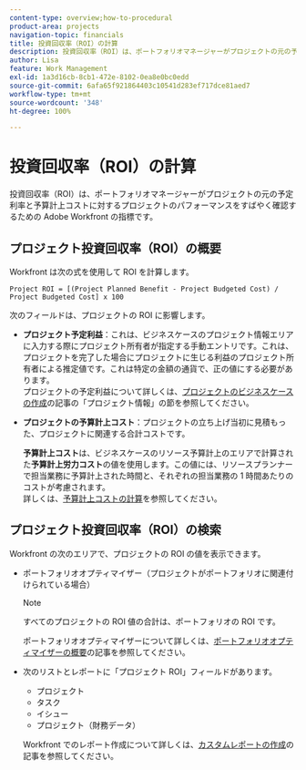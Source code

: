 ```yaml
---
content-type: overview;how-to-procedural
product-area: projects
navigation-topic: financials
title: 投資回収率（ROI）の計算
description: 投資回収率（ROI）は、ポートフォリオマネージャーがプロジェクトの元の予定利率と予算計上コストに対するプロジェクトのパフォーマンスをすばやく確認するための Adobe Workfront の指標です。
author: Lisa
feature: Work Management
exl-id: 1a3d16cb-8cb1-472e-8102-0ea8e0bc0edd
source-git-commit: 6afa65f921864403c10541d283ef717dce81aed7
workflow-type: tm+mt
source-wordcount: '348'
ht-degree: 100%

---
```


# 投資回収率（ROI）の計算

投資回収率（ROI）は、ポートフォリオマネージャーがプロジェクトの元の予定利率と予算計上コストに対するプロジェクトのパフォーマンスをすばやく確認するための Adobe Workfront の指標です。

## プロジェクト投資回収率（ROI）の概要

Workfront は次の式を使用して ROI を計算します。

```
Project ROI = [(Project Planned Benefit - Project Budgeted Cost) / Project Budgeted Cost] x 100
```

次のフィールドは、プロジェクトの ROI に影響します。

* **プロジェクト予定利益**：これは、ビジネスケースのプロジェクト情報エリアに入力する際にプロジェクト所有者が指定する手動エントリです。これは、プロジェクトを完了した場合にプロジェクトに生じる利益のプロジェクト所有者による推定値です。これは特定の金額の通貨で、正の値にする必要があります。\
  プロジェクトの予定利益について詳しくは、[プロジェクトのビジネスケースの作成](../../../manage-work/projects/define-a-business-case/create-business-case.md)の記事の「プロジェクト情報」の節を参照してください。

* **プロジェクトの予算計上コスト**：プロジェクトの立ち上げ当初に見積もった、プロジェクトに関連する合計コストです。

  **予算計上コスト**&#x200B;は、ビジネスケースのリソース予算計上のエリアで計算された&#x200B;**予算計上労力コスト**&#x200B;の値を使用します。この値には、リソースプランナーで担当業務に予算計上された時間と、それぞれの担当業務の 1 時間あたりのコストが考慮されます。\
  詳しくは、[予算計上コストの計算](../../../manage-work/projects/project-finances/budgeted-cost.md)を参照してください。

## プロジェクト投資回収率（ROI）の検索

Workfront の次のエリアで、プロジェクトの ROI の値を表示できます。

* ポートフォリオオプティマイザー（プロジェクトがポートフォリオに関連付けられている場合）

  >[!NOTE]
  >
  >すべてのプロジェクトの ROI 値の合計は、ポートフォリオの ROI です。

  ポートフォリオオプティマイザーについて詳しくは、[ポートフォリオオプティマイザーの概要](../../../manage-work/portfolios/portfolio-optimizer/portfolio-optimizer-overview.md)の記事を参照してください。

* 次のリストとレポートに「プロジェクト ROI」フィールドがあります。

   * プロジェクト
   * タスク
   * イシュー
   * プロジェクト（財務データ）

  Workfront でのレポート作成について詳しくは、[カスタムレポートの作成](../../../reports-and-dashboards/reports/creating-and-managing-reports/create-custom-report.md)の記事を参照してください。
